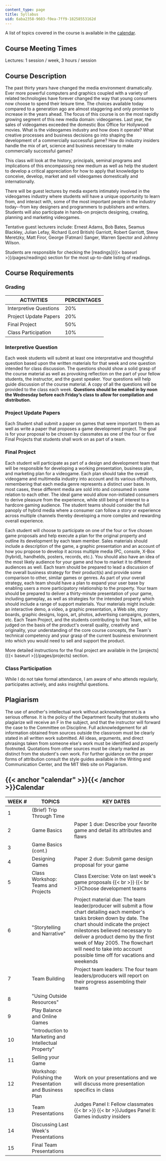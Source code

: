 ```yaml
---
content_type: page
title: Syllabus
uid: 6aba2358-9603-f0ea-7ff9-18258553162d
---
```


A list of topics covered in the course is available in the [calendar](#calendar).

Course Meeting Times
--------------------

Lectures: 1 session / week, 3 hours / session

Course Description
------------------

The past thirty years have changed the media environment dramatically. Ever more powerful computers and graphics coupled with a variety of related technologies have forever changed the way that young consumers now choose to spend their leisure time. The choices available today compared to a generation ago are almost staggering and only promise to increase in the years ahead. The focus of this course is on the most rapidly growing segment of this new media domain: videogames. Last year, the sales of videogames exceeded the domestic Box Office for Hollywood movies. What is the videogames industry and how does it operate? What creative processes and business decisions go into shaping the development of a commercially successful game? How do industry insiders handle the mix of art, science and business necessary to make commercially successful games?

This class will look at the history, principals, seminal programs and implications of this encompassing new medium as well as help the student to develop a critical appreciation for how to apply that knowledge to conceive, develop, market and sell videogames domestically and internationally.

There will be guest lectures by media experts intimately involved in the videogames industry where students will have a unique opportunity to learn from, and interact with, some of the most important people in the industry today--from key designers and programmers to publishers and writers. Students will also participate in hands-on projects designing, creating, planning and marketing videogames.

Tentative guest lecturers include: Ernest Adams, Bob Bates, Seamus Blackley, Julian Lefay, Richard (Lord British) Garriott, Robert Garriott, Steve Meretzky, Matt Firor, George (Fatman) Sanger, Warren Spector and Johnny Wilson.

Students are responsible for checking the [readings]({{< baseurl >}}/pages/readings) section for the most up-to-date listing of readings.

Course Requirements
-------------------

### Grading

| ACTIVITIES | PERCENTAGES |
| --- | --- |
| Interpretive Questions | 20% |
| Project Update Papers | 20% |
| Final Project | 50% |
| Class Participation | 10% 

### Interpretive Question

Each week students will submit at least one interpretative and thoughtful question based upon the written materials for that week and one question intended for class discussion. The questions should show a solid grasp of the course material as well as provoking reflection on the part of your fellow students, the instructor, and the guest speaker. Your questions will help guide discussion of the course material. A copy of all the questions will be provided to the class each week. **Questions should be emailed in by noon the Wednesday before each Friday’s class to allow for compilation and distribution.**

### Project Update Papers

Each Student shall submit a paper on games that were important to them as well as write a paper that proposes a game development project. The goal is for your proposal to be chosen by classmates as one of the four or five Final Projects that students shall work on as part of a team.

### Final Project

Each student will participate as part of a design and development team that will be responsible for developing a working presentation, business plan, and marketing plan for a videogame. Each plan should take the overall videogame and multimedia industry into account and its various offshoots, remembering that each media genre represents a distinct user base. In most cases, these different media are sold into and consumed in some relation to each other. The ideal game would allow non-initiated consumers to derive pleasure from the experience, while still being of interest to a hardcore gaming audience. The student teams should consider the full panoply of hybrid media where a consumer can follow a story or experience across multiple channels thereby developing a more complex and rewarding overall experience.

Each student will choose to participate on one of the four or five chosen game proposals and help execute a plan for the original property and outline its development by each team member. Sales materials should include a description of the game, a graphic presentation and an account of how you propose to develop it across multiple media (PC, console, X-Box (hybrid), handhelds, posters, records, etc.). You should also have an idea of the most likely audience for your game and how to market it to different audiences as well. Each team should be prepared to lead a discussion of the overall business strategy for their product(s) and provide some comparison to other, similar games or genres. As part of your overall strategy, each team should have a plan to expand your user base by enabling users a more participatory relationship to the property. Your team should be prepared to deliver a thirty-minute presentation of your game, including gameplay, as well as strategies for the intended property which should include a range of support materials. Your materials might include: an interactive demo, a video, a graphic presentation, a Web site, story boards, graphic designs, logos, art, photos, advertising campaigns, posters, etc. Each Team Project, and the students contributing to that Team, will be judged on the basis of the product's overall quality, creativity and originality, your understanding of the core course concepts, the Team's technical competency and your grasp of the current business environment into which you would need to sell and support the product.

More detailed instructions for the final project are available in the [projects]({{< baseurl >}}/pages/projects) section.

### Class Participation

While I do not take formal attendance, I am aware of who attends regularly, participates actively, and asks insightful questions.

Plagiarism
----------

The use of another's intellectual work without acknowledgement is a serious offense. It is the policy of the Department faculty that students who plagiarize will receive an F in the subject, and that the instructor will forward the case to the Committee on Discipline. Full acknowledgement for all information obtained from sources outside the classroom must be clearly stated in all written work submitted. All ideas, arguments, and direct phrasings taken from someone else's work must be identified and properly footnoted. Quotations from other sources must be clearly marked as distinct from the student's own work. For further guidance on the proper forms of attribution consult the style guides available in the Writing and Communication Center, and the MIT Web site on Plagiarism.

{{< anchor "calendar" >}}{{< /anchor >}}Calendar
------------------------------------------------

| WEEK # | TOPICS | KEY DATES |
| --- | --- | --- |
| 1 | (Brief) Trip Through Time | &nbsp; |
| 2 | Game Basics | Paper 1 due: Describe your favorite game and detail its attributes and flaws |
| 3 | Game Basics (cont.) | &nbsp; |
| 4 | Designing Games | Paper 2 due: Submit game design proposal for your game |
| 5 | Class Workshop: Teams and Projects | Class Exercise: Vote on last week's game proposals  {{< br >}}  {{< br >}}Choose development teams |
| 6 | "Storytelling and Narrative" | Project material due: The team leader/producer will submit a flow chart detailing each member's tasks broken down by date. The chart should indicate the project milestones believed necessary to deliver a product demo by the first week of May 2005. The flowchart will need to take into account possible time off for vacations and weekends |
| 7 | Team Building | Project team leaders: The four team leaders/producers will report on their progress assembling their teams |
| 8 | "Using Outside Resources" | &nbsp; |
| 9 | Play Balance and Online Games | &nbsp; |
| 10 | "Introduction to Marketing and Intellectual Property" | &nbsp; |
| 11 | Selling your Game | &nbsp; |
| 12 | Workshop: Polishing the Presentation and Business Plan | Work on your presentations and we will discuss more presentation specifics in class |
| 13 | Team Presentations | Judges Panel I: Fellow classmates  {{< br >}}  {{< br >}}Judges Panel II: Games industry insiders |
| 14 | Discussing Last Week's Presentations | &nbsp; |
| 15 | Final Team Presentations |